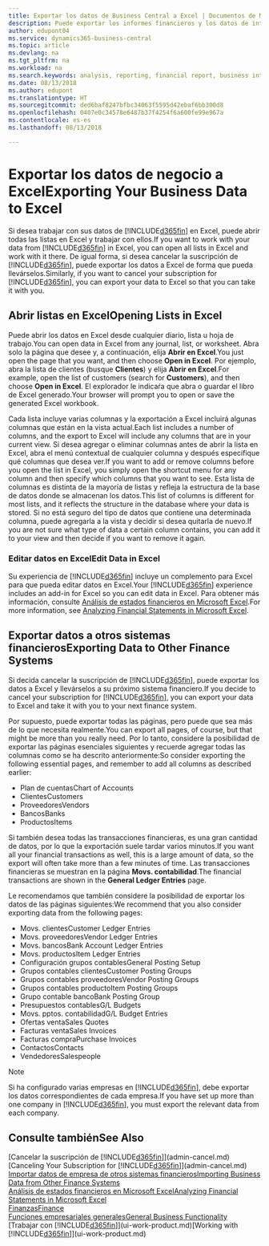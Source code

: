 ```yaml
---
title: Exportar los datos de Business Central a Excel | Documentos de Microsoft
description: Puede exportar los informes financieros y los datos de inteligencia empresarial desde Business Central a Excel, o abrir los datos en Excel.
author: edupont04
ms.service: dynamics365-business-central
ms.topic: article
ms.devlang: na
ms.tgt_pltfrm: na
ms.workload: na
ms.search.keywords: analysis, reporting, financial report, business intelligence, BI, Excel
ms.date: 08/13/2018
ms.author: edupont
ms.translationtype: HT
ms.sourcegitcommit: ded6baf8247bfbc34063f5595d42ebaf6bb300d8
ms.openlocfilehash: 0407e0c34578e6487b37f4254f6a600fe99e967a
ms.contentlocale: es-es
ms.lasthandoff: 08/13/2018

---
```

# <a name="exporting-your-business-data-to-excel"></a><span data-ttu-id="4c678-103">Exportar los datos de negocio a Excel</span><span class="sxs-lookup"><span data-stu-id="4c678-103">Exporting Your Business Data to Excel</span></span>
<span data-ttu-id="4c678-104">Si desea trabajar con sus datos de [!INCLUDE[d365fin](includes/d365fin_md.md)] en Excel, puede abrir todas las listas en Excel y trabajar con ellos.</span><span class="sxs-lookup"><span data-stu-id="4c678-104">If you want to work with your data from [!INCLUDE[d365fin](includes/d365fin_md.md)] in Excel, you can open all lists in Excel and work with it there.</span></span> <span data-ttu-id="4c678-105">De igual forma, si desea cancelar la suscripción de [!INCLUDE[d365fin](includes/d365fin_md.md)], puede exportar los datos a Excel de forma que pueda llevárselos.</span><span class="sxs-lookup"><span data-stu-id="4c678-105">Similarly, if you want to cancel your subscription for [!INCLUDE[d365fin](includes/d365fin_md.md)], you can export your data to Excel so that you can take it with you.</span></span>

## <a name="opening-lists-in-excel"></a><span data-ttu-id="4c678-106">Abrir listas en Excel</span><span class="sxs-lookup"><span data-stu-id="4c678-106">Opening Lists in Excel</span></span>
<span data-ttu-id="4c678-107">Puede abrir los datos en Excel desde cualquier diario, lista u hoja de trabajo.</span><span class="sxs-lookup"><span data-stu-id="4c678-107">You can open data in Excel from any journal, list, or worksheet.</span></span> <span data-ttu-id="4c678-108">Abra solo la página que desee y, a continuación, elija **Abrir en Excel**.</span><span class="sxs-lookup"><span data-stu-id="4c678-108">You just open the page that you want, and then choose **Open in Excel**.</span></span> <span data-ttu-id="4c678-109">Por ejemplo, abra la lista de clientes (busque **Clientes**) y elija **Abrir en Excel**.</span><span class="sxs-lookup"><span data-stu-id="4c678-109">For example, open the list of customers (search for **Customers**), and then choose **Open in Excel**.</span></span> <span data-ttu-id="4c678-110">El explorador le indicaŕa que abra o guardar el libro de Excel generado.</span><span class="sxs-lookup"><span data-stu-id="4c678-110">Your browser will prompt you to open or save the generated Excel workbook.</span></span>  

<span data-ttu-id="4c678-111">Cada lista incluye varias columnas y la exportación a Excel incluirá algunas columnas que están en la vista actual.</span><span class="sxs-lookup"><span data-stu-id="4c678-111">Each list includes a number of columns, and the export to Excel will include any columns that are in your current view.</span></span> <span data-ttu-id="4c678-112">Si desea agregar o eliminar columnas antes de abrir la lista en Excel, abra el menú contextual de cualquier columna y después especifique qué columnas que desea ver.</span><span class="sxs-lookup"><span data-stu-id="4c678-112">If you want to add or remove columns before you open the list in Excel, you simply open the shortcut menu for any column and then specify which columns that you want to see.</span></span> <span data-ttu-id="4c678-113">Esta lista de columnas es distinta de la mayoría de listas y refleja la estructura de la base de datos donde se almacenan los datos.</span><span class="sxs-lookup"><span data-stu-id="4c678-113">This list of columns is different for most lists, and it reflects the structure in the database where your data is stored.</span></span> <span data-ttu-id="4c678-114">Si no está seguro del tipo de datos que contiene una determinada columna, puede agregarla a la vista y decidir si desea quitarla de nuevo.</span><span class="sxs-lookup"><span data-stu-id="4c678-114">If you are not sure what type of data a certain column contains, you can add it to your view and then decide if you want to remove it again.</span></span>  

### <a name="edit-data-in-excel"></a><span data-ttu-id="4c678-115">Editar datos en Excel</span><span class="sxs-lookup"><span data-stu-id="4c678-115">Edit Data in Excel</span></span>
<span data-ttu-id="4c678-116">Su experiencia de [!INCLUDE[d365fin](includes/d365fin_md.md)] incluye un complemento para Excel para que pueda editar datos en Excel.</span><span class="sxs-lookup"><span data-stu-id="4c678-116">Your [!INCLUDE[d365fin](includes/d365fin_md.md)] experience includes an add-in for Excel so you can edit data in Excel.</span></span> <span data-ttu-id="4c678-117">Para obtener más información, consulte [Análisis de estados financieros en Microsoft Excel](finance-analyze-excel.md).</span><span class="sxs-lookup"><span data-stu-id="4c678-117">For more information, see [Analyzing Financial Statements in Microsoft Excel](finance-analyze-excel.md).</span></span>  

## <a name="exporting-data-to-other-finance-systems"></a><span data-ttu-id="4c678-118">Exportar datos a otros sistemas financieros</span><span class="sxs-lookup"><span data-stu-id="4c678-118">Exporting Data to Other Finance Systems</span></span>
<span data-ttu-id="4c678-119">Si decida cancelar la suscripción de [!INCLUDE[d365fin](includes/d365fin_md.md)], puede exportar los datos a Excel y llevárselos a su próximo sistema financiero.</span><span class="sxs-lookup"><span data-stu-id="4c678-119">If you decide to cancel your subscription for [!INCLUDE[d365fin](includes/d365fin_md.md)], you can export your data to Excel and take it with you to your next finance system.</span></span>  

<span data-ttu-id="4c678-120">Por supuesto, puede exportar todas las páginas, pero puede que sea más de lo que necesita realmente.</span><span class="sxs-lookup"><span data-stu-id="4c678-120">You can export all pages, of course, but that might be more than you really need.</span></span> <span data-ttu-id="4c678-121">Por lo tanto, considere la posibilidad de exportar las páginas esenciales siguientes y recuerde agregar todas las columnas como se ha descrito anteriormente:</span><span class="sxs-lookup"><span data-stu-id="4c678-121">So consider exporting the following essential pages, and remember to add all columns as described earlier:</span></span>  

* <span data-ttu-id="4c678-122">Plan de cuentas</span><span class="sxs-lookup"><span data-stu-id="4c678-122">Chart of Accounts</span></span>  
* <span data-ttu-id="4c678-123">Clientes</span><span class="sxs-lookup"><span data-stu-id="4c678-123">Customers</span></span>  
* <span data-ttu-id="4c678-124">Proveedores</span><span class="sxs-lookup"><span data-stu-id="4c678-124">Vendors</span></span>  
* <span data-ttu-id="4c678-125">Bancos</span><span class="sxs-lookup"><span data-stu-id="4c678-125">Banks</span></span>  
* <span data-ttu-id="4c678-126">Productos</span><span class="sxs-lookup"><span data-stu-id="4c678-126">Items</span></span>  

<span data-ttu-id="4c678-127">Si también desea todas las transacciones financieras, es una gran cantidad de datos, por lo que la exportación suele tardar varios minutos.</span><span class="sxs-lookup"><span data-stu-id="4c678-127">If you want all your financial transactions as well, this is a large amount of data, so the export will often take more than a few minutes of time.</span></span> <span data-ttu-id="4c678-128">Las transacciones financieras se muestran en la página **Movs. contabilidad**.</span><span class="sxs-lookup"><span data-stu-id="4c678-128">The financial transactions are shown in the **General Ledger Entries** page.</span></span>  

<span data-ttu-id="4c678-129">Le recomendamos que también considere la posibilidad de exportar los datos de las páginas siguientes:</span><span class="sxs-lookup"><span data-stu-id="4c678-129">We recommend that you also consider exporting data from the following pages:</span></span>  

* <span data-ttu-id="4c678-130">Movs. clientes</span><span class="sxs-lookup"><span data-stu-id="4c678-130">Customer Ledger Entries</span></span>  
* <span data-ttu-id="4c678-131">Movs. proveedores</span><span class="sxs-lookup"><span data-stu-id="4c678-131">Vendor Ledger Entries</span></span>  
* <span data-ttu-id="4c678-132">Movs. bancos</span><span class="sxs-lookup"><span data-stu-id="4c678-132">Bank Account Ledger Entries</span></span>  
* <span data-ttu-id="4c678-133">Movs. productos</span><span class="sxs-lookup"><span data-stu-id="4c678-133">Item Ledger Entries</span></span>  
* <span data-ttu-id="4c678-134">Configuración grupos contables</span><span class="sxs-lookup"><span data-stu-id="4c678-134">General Posting Setup</span></span>  
* <span data-ttu-id="4c678-135">Grupos contables clientes</span><span class="sxs-lookup"><span data-stu-id="4c678-135">Customer Posting Groups</span></span>  
* <span data-ttu-id="4c678-136">Grupos contables proveedores</span><span class="sxs-lookup"><span data-stu-id="4c678-136">Vendor Posting Groups</span></span>  
* <span data-ttu-id="4c678-137">Grupos contables producto</span><span class="sxs-lookup"><span data-stu-id="4c678-137">Item Posting Groups</span></span>  
* <span data-ttu-id="4c678-138">Grupo contable banco</span><span class="sxs-lookup"><span data-stu-id="4c678-138">Bank Posting Group</span></span>  
* <span data-ttu-id="4c678-139">Presupuestos contables</span><span class="sxs-lookup"><span data-stu-id="4c678-139">G/L Budgets</span></span>  
* <span data-ttu-id="4c678-140">Movs. pptos. contabilidad</span><span class="sxs-lookup"><span data-stu-id="4c678-140">G/L Budget Entries</span></span>  
* <span data-ttu-id="4c678-141">Ofertas venta</span><span class="sxs-lookup"><span data-stu-id="4c678-141">Sales Quotes</span></span>  
* <span data-ttu-id="4c678-142">Facturas venta</span><span class="sxs-lookup"><span data-stu-id="4c678-142">Sales Invoices</span></span>  
* <span data-ttu-id="4c678-143">Facturas compra</span><span class="sxs-lookup"><span data-stu-id="4c678-143">Purchase Invoices</span></span>  
* <span data-ttu-id="4c678-144">Contactos</span><span class="sxs-lookup"><span data-stu-id="4c678-144">Contacts</span></span>  
* <span data-ttu-id="4c678-145">Vendedores</span><span class="sxs-lookup"><span data-stu-id="4c678-145">Salespeople</span></span>  

> [!NOTE]  
>   <span data-ttu-id="4c678-146">Si ha configurado varias empresas en [!INCLUDE[d365fin](includes/d365fin_md.md)], debe exportar los datos correspondientes de cada empresa.</span><span class="sxs-lookup"><span data-stu-id="4c678-146">If you have set up more than one company in [!INCLUDE[d365fin](includes/d365fin_md.md)], you must export the relevant data from each company.</span></span>

## <a name="see-also"></a><span data-ttu-id="4c678-147">Consulte también</span><span class="sxs-lookup"><span data-stu-id="4c678-147">See Also</span></span>
<span data-ttu-id="4c678-148">[Cancelar la suscripción de [!INCLUDE[d365fin](includes/d365fin_md.md)]](admin-cancel.md)</span><span class="sxs-lookup"><span data-stu-id="4c678-148">[Canceling Your Subscription for [!INCLUDE[d365fin](includes/d365fin_md.md)]](admin-cancel.md)</span></span>  
[<span data-ttu-id="4c678-149">Importar datos de empresa de otros sistemas financieros</span><span class="sxs-lookup"><span data-stu-id="4c678-149">Importing Business Data from Other Finance Systems</span></span>](across-import-data-configuration-packages.md)  
[<span data-ttu-id="4c678-150">Análisis de estados financieros en Microsoft Excel</span><span class="sxs-lookup"><span data-stu-id="4c678-150">Analyzing Financial Statements in Microsoft Excel</span></span>](finance-analyze-excel.md)  
[<span data-ttu-id="4c678-151">Finanzas</span><span class="sxs-lookup"><span data-stu-id="4c678-151">Finance</span></span>](finance.md)  
[<span data-ttu-id="4c678-152">Funciones empresariales generales</span><span class="sxs-lookup"><span data-stu-id="4c678-152">General Business Functionality</span></span>](ui-across-business-areas.md)  
<span data-ttu-id="4c678-153">[Trabajar con [!INCLUDE[d365fin](includes/d365fin_md.md)]](ui-work-product.md)</span><span class="sxs-lookup"><span data-stu-id="4c678-153">[Working with [!INCLUDE[d365fin](includes/d365fin_md.md)]](ui-work-product.md)</span></span>  

